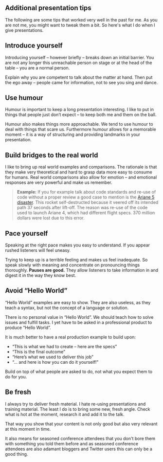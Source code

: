 ## Additional presentation tips

The following are some tips that worked very well in the past for me. As you are not me, you might want to tweak them a bit. So here's what I do when I give presentations.

## Introduce yourself

Introducing yourself – however briefly – breaks down an initial barrier. You are not any longer this unreachable person on stage or at the head of the table – you are a normal person.

Explain why you are competent to talk about the matter at hand. Then put the ego away – people came for information, not to see you sing and dance.

## Use humour

Humour is important to keep a long presentation interesting. I like to put in things that people just don’t expect – to keep both me and them on the ball.

Humour also makes things more approachable. We tend to use humour to deal with things that scare us. Furthermore humour allows for a memorable moment – it is a way of structuring and providing landmarks in your presentation.

## Build bridges to the real world

I like to bring up real world examples and comparisons. The rationale is that they make very theoretical and hard to grasp data more easy to consume for humans. Real world comparisons also allow for emotion – and emotional responses are very powerful and make us remember.

> **Example:** If you for example talk about code standards and re-use of code without a proper review a good case to mention is the [Ariane 5 disaster](http://en.wikipedia.org/wiki/Ariane_5_Flight_501). This rocket self-destructed because it veered off its intended path 37 seconds after lift-off. The reason was re-use of the code used to launch Ariane 4, which had different flight specs. 370 million dollars were lost due to this error.

## Pace yourself

Speaking at the right pace makes you easy to understand. If you appear rushed listeners will feel uneasy.

Trying to keep up is a terrible feeling and makes us feel inadequate. So speak slowly with meaning and concentrate on pronouncing things thoroughly. **Pauses are good.** They allow listeners to take information in and digest it in the way they know best.

## Avoid “Hello World”

“Hello World” examples are easy to show. They are also useless, as they teach a syntax, but not the concept of a language or solution.

There is no personal value in “Hello World”. We should teach how to solve issues and fulfill tasks. I yet have to be asked in a professional product to produce “Hello World”.

It is much better to have a real production example to build upon:

* “This is what we had to create – here are the specs”
* “This is the final outcome”
* “Here’s what we used to deliver this job”
* “... and here is how you can do it yourself!”

Build on top of what people are asked to do, not what you expect them to do for you.

## Be fresh

I always try to deliver fresh material. I hate re-using presentations and training material. The least I do is to bring some new, fresh angle. Check what is hot at the moment, research it and add it to the talk.

That way you show that your content is not only good but also very relevant at this moment in time.

It also means for seasoned conference attendees that you don't bore them with something you told them before and as seasoned conference attendees are also adamant bloggers and Twitter users this can only be a good thing.
